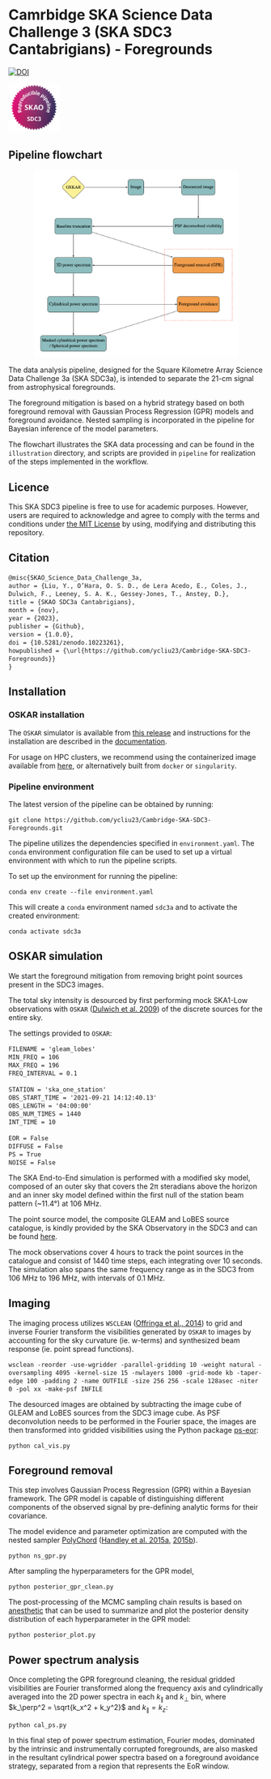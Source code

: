 # Camrbidge SKA Science Data Challenge 3 (SKA SDC3 Cantabrigians) - Foregrounds
[![DOI](https://zenodo.org/badge/DOI/10.5281/zenodo.10223261.svg)](https://doi.org/10.5281/zenodo.10223261)

<img src="badges/SDC3a_reproducible_pipeline.png" width=20% height=20%>

## Pipeline flowchart
<p align="center">
<img src="illustration/ska_sdc3_pipeline.png" width=80% height=80%>
</p>

The data analysis pipeline, designed for the Square Kilometre Array Science Data Challenge 3a (SKA SDC3a), is intended to separate the 21-cm signal from astrophysical foregrounds. 

The foreground mitigation is based on a hybrid strategy based on both foreground removal with Gaussian Process Regression (GPR) models and foreground avoidance. Nested sampling is incorporated in the pipeline for Bayesian inference of the model parameters. 

The flowchart illustrates the SKA data processing and can be found in the `illustration` directory, and scripts are provided in `pipeline` for realization of the steps implemented in the workflow.

## Licence
This SKA SDC3 pipeline is free to use for academic purposes. However, users are required to acknowledge and agree to comply with the terms and conditions under [the MIT  License](LICENSE) by using, modifying and distributing this repository.

## Citation
```
@misc{SKAO_Science_Data_Challenge_3a,
author = {Liu, Y., O’Hara, O. S. D., de Lera Acedo, E., Coles, J., Dulwich, F., Leeney, S. A. K., Gessey-Jones, T., Anstey, D.},
title = {SKAO SDC3a Cantabrigians},
month = {nov},
year = {2023},
publisher = {Github},
version = {1.0.0},
doi = {10.5281/zenodo.10223261},
howpublished = {\url{https://github.com/ycliu23/Cambridge-SKA-SDC3-Foregrounds}}
}
```

## Installation

### OSKAR installation
The `OSKAR` simulator is available from [this release](https://github.com/OxfordSKA/OSKAR) and instructions for the installation are described in the [documentation](https://ska-telescope.gitlab.io/sim/oskar/install/install.html). 

For usage on HPC clusters, we recommend using the containerized image available from [here](https://github.com/OxfordSKA/OSKAR/releases), or alternatively built from `docker` or `singularity`.

### Pipeline environment
The latest version of the pipeline can be obtained by running:
```
git clone https://github.com/ycliu23/Cambridge-SKA-SDC3-Foregrounds.git
```
The pipeline utilizes the dependencies specified in `environment.yaml`. The `conda` environment configuration file can be used to set up a virtual environment with which to run the pipeline scripts.

To set up the environment for running the pipeline:
```
conda env create --file environment.yaml
```
This will create a `conda` environment named `sdc3a` and to activate the created environment:
```
conda activate sdc3a
```

## OSKAR simulation
We start the foreground mitigation from removing bright point sources present in the SDC3 images. 

The total sky intensity is desourced by first performing mock SKA1-Low observations with `OSKAR` ([Dulwich et al. 2009](https://pos.sissa.it/132/031/pdf)) of the discrete sources for the entire sky.

The settings provided to `OSKAR`:
```
FILENAME = 'gleam_lobes'
MIN_FREQ = 106
MAX_FREQ = 196
FREQ_INTERVAL = 0.1

STATION = 'ska_one_station'
OBS_START_TIME = '2021-09-21 14:12:40.13'
OBS_LENGTH = '04:00:00'
OBS_NUM_TIMES = 1440
INT_TIME = 10

EOR = False
DIFFUSE = False
PS = True
NOISE = False
```
The SKA End-to-End simulation is performed with a modified sky model, composed of an outer sky that covers the $\mathrm{2\pi}$ steradians above the horizon and an inner sky model defined within the first null of the station beam pattern (~11.4&deg;) at 106 MHz. 

The point source model, the composite GLEAM and LoBES source catalogue, is kindly provided by the SKA Observatory in the SDC3 and can be found [here](https://drive.google.com/file/d/14nfYmwlyqL7NzMqWtMxYfaFBccrjxKll/view?usp=drive_link). 

The mock observations cover 4 hours to track the point sources in the catalogue and consist of 1440 time steps, each integrating over 10 seconds. The simulation also spans the same frequency range as in the SDC3 from 106 MHz to 196 MHz, with intervals of 0.1 MHz.

## Imaging
The imaging process utilizes `WSCLEAN` ([Offringa et al., 2014](https://arxiv.org/pdf/1407.1943.pdf)) to grid and inverse Fourier transform the visibilities generated by `OSKAR` to images by accounting for the sky curvature (ie. w-terms) and synthesized beam response (ie. point spread functions).
```
wsclean -reorder -use-wgridder -parallel-gridding 10 -weight natural -oversampling 4095 -kernel-size 15 -nwlayers 1000 -grid-mode kb -taper-edge 100 -padding 2 -name OUTFILE -size 256 256 -scale 128asec -niter 0 -pol xx -make-psf INFILE
```
The desourced images are obtained by subtracting the image cube of GLEAM and LoBES sources from the SDC3 image cube. As PSF deconvolution needs to be performed in the Fourier space, the images are then transformed into gridded visibilities using the Python package [ps-eor](https://gitlab.com/flomertens/ps_eor):
```
python cal_vis.py
```

## Foreground removal
This step involves Gaussian Process Regression (GPR) within a Bayesian framework. The GPR model is capable of distinguishing different components of the observed signal by pre-defining analytic forms for their covariance.

The model evidence and parameter optimization are computed with the nested sampler [PolyChord](https://github.com/PolyChord/PolyChordLite/tree/master) ([Handley et al. 2015a](https://arxiv.org/abs/1502.01856), [2015b](https://arxiv.org/abs/1506.00171)).

```
python ns_gpr.py
```
After sampling the hyperparameters for the GPR model,
```
python posterior_gpr_clean.py
```
The post-processing of the MCMC sampling chain results is based on [anesthetic](https://github.com/handley-lab/anesthetic) that can be used to summarize and plot the posterior density distribution of each hyperparameter in the GPR model:
```
python posterior_plot.py
```

## Power spectrum analysis
Once completing the GPR foreground cleaning, the residual gridded visibilities are Fourier transformed along the frequency axis and cylindrically averaged into the 2D power spectra in each $k_\parallel$ and $k_\perp$ bin, where $k_\perp^2 = \sqrt{k_x^2 + k_y^2}$ and $k_\parallel = k_z$:
```
python cal_ps.py
```
In this final step of power spectrum estimation, Fourier modes, dominated by the intrinsic and instrumentally corrupted foregrounds, are also masked in the resultant cylindrical power spectra based on a foreground avoidance strategy, separated from a region that represents the EoR window.

